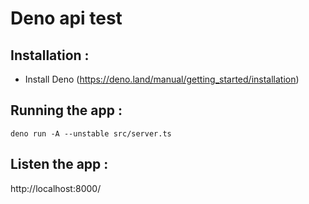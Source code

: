 # Deno api test

## Installation : 
- Install Deno (https://deno.land/manual/getting_started/installation)


## Running the app : 
```
deno run -A --unstable src/server.ts
```

## Listen the app :
http://localhost:8000/
